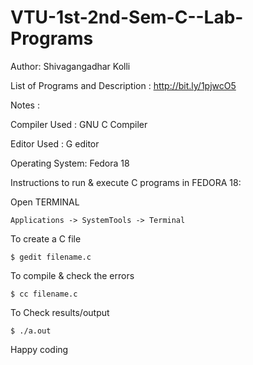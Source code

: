 VTU-1st-2nd-Sem-C--Lab-Programs
===============================

Author: Shivagangadhar Kolli

List of Programs and Description : http://bit.ly/1pjwcO5

Notes : 

Compiler Used : GNU C Compiler 

Editor Used : G editor 

Operating System: Fedora 18

Instructions to run & execute C programs in FEDORA 18:

Open TERMINAL

    Applications -> SystemTools -> Terminal

To create a C file

    $ gedit filename.c

To compile & check the errors

    $ cc filename.c

To Check results/output

    $ ./a.out

Happy coding
